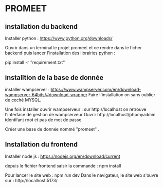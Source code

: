 # PROMEET

## installation du backend 
Installer python : https://www.python.org/downloads/

Ouvrir dans un terminal le projet promeet et ce rendre dans le ficher backend puis lancer l'installation des librairies python :

pip install -r "requirement.txt"

## installtion de la base de donnée

installer wampserver : https://www.wampserver.com/en/download-wampserver-64bits/#download-wrapper
Faire l'installation on sans oublier de coché MYSQL.

Une fois installer ouvrir wampserveur : sur http://localhost on retrouve l'interface de gestion de wampserveur
Ouvrir http://localhost/phpmyadmin identifant root et pas de mot de passe

Créer une base de donnée nommé "promeet" .

## Installation du frontend

Installer node js : https://nodejs.org/en/download/current

depuis le fichier frontend saisir la commande : npm install

Pour lancer le site web : npm run dev 
Dans le navigateur, le site web s'ouvre sur : http://localhost:5173/